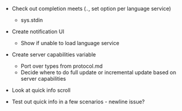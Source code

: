 - Check out completion meets (`.`, set option per language service)
    - sys.stdin

- Create notification UI
    - Show if unable to load language service

- Create server capabilities variable
    - Port over types from protocol.md
    - Decide where to do full update or incremental update based on server capabilities

- Look at quick info scroll
- Test out quick info in a few scenarios - newline issue?
